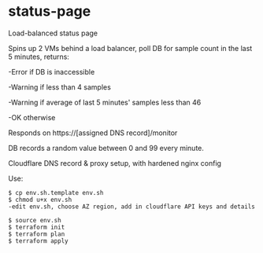 # status-page
Load-balanced status page

Spins up 2 VMs behind a load balancer, poll DB for sample count in the last 5 minutes, returns:

-Error if DB is inaccessible

-Warning if less than 4 samples

-Warning if average of last 5 minutes' samples less than 46

-OK otherwise

Responds on https://[assigned DNS record]/monitor

DB records a random value between 0 and 99 every minute.

Cloudflare DNS record & proxy setup, with hardened nginx config


Use:

```shell
$ cp env.sh.template env.sh
$ chmod u+x env.sh
-edit env.sh, choose AZ region, add in cloudflare API keys and details

$ source env.sh
$ terraform init
$ terraform plan
$ terraform apply
```

